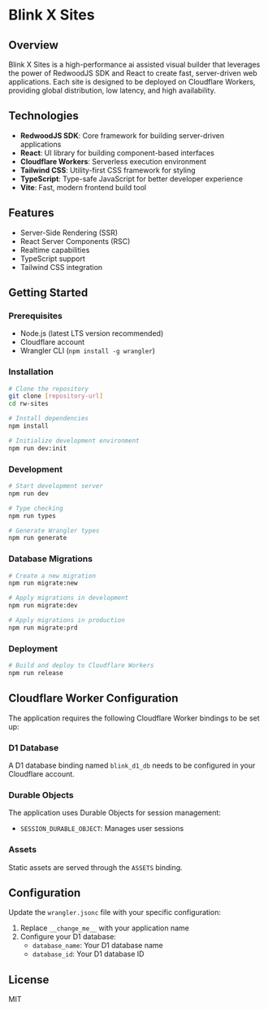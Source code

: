 # Blink X Sites

## Overview

Blink X Sites is a high-performance ai assisted visual builder that leverages the power of RedwoodJS SDK and React to create fast, server-driven web applications. Each site is designed to be deployed on Cloudflare Workers, providing global distribution, low latency, and high availability.

## Technologies

- **RedwoodJS SDK**: Core framework for building server-driven applications
- **React**: UI library for building component-based interfaces
- **Cloudflare Workers**: Serverless execution environment
- **Tailwind CSS**: Utility-first CSS framework for styling
- **TypeScript**: Type-safe JavaScript for better developer experience
- **Vite**: Fast, modern frontend build tool

## Features

- Server-Side Rendering (SSR)
- React Server Components (RSC)
- Realtime capabilities
- TypeScript support
- Tailwind CSS integration

## Getting Started

### Prerequisites

- Node.js (latest LTS version recommended)
- Cloudflare account
- Wrangler CLI (`npm install -g wrangler`)

### Installation

```bash
# Clone the repository
git clone [repository-url]
cd rw-sites

# Install dependencies
npm install

# Initialize development environment
npm run dev:init
```

### Development

```bash
# Start development server
npm run dev

# Type checking
npm run types

# Generate Wrangler types
npm run generate
```

### Database Migrations

```bash
# Create a new migration
npm run migrate:new

# Apply migrations in development
npm run migrate:dev

# Apply migrations in production
npm run migrate:prd
```

### Deployment

```bash
# Build and deploy to Cloudflare Workers
npm run release
```

## Cloudflare Worker Configuration

The application requires the following Cloudflare Worker bindings to be set up:

### D1 Database

A D1 database binding named `blink_d1_db` needs to be configured in your Cloudflare account.

### Durable Objects

The application uses Durable Objects for session management:
- `SESSION_DURABLE_OBJECT`: Manages user sessions

### Assets

Static assets are served through the `ASSETS` binding.

## Configuration

Update the `wrangler.jsonc` file with your specific configuration:

1. Replace `__change_me__` with your application name
2. Configure your D1 database:
   - `database_name`: Your D1 database name
   - `database_id`: Your D1 database ID

## License

MIT

